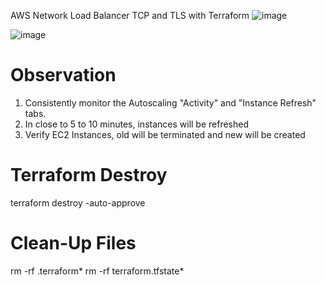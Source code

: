 AWS Network Load Balancer TCP and TLS with Terraform
![image](https://github.com/gautrucdethuong/terraform-sre-devops-with-aws/assets/57904796/aed6e8ef-bee6-48bb-aa6d-805c32cc57b7)

![image](https://github.com/gautrucdethuong/terraform-sre-devops-with-aws/assets/57904796/04afbc37-2bec-4ac4-bc66-5814f066311f)

# Observation
1. Consistently monitor the Autoscaling "Activity" and "Instance Refresh" tabs.
2. In close to 5 to 10 minutes, instances will be refreshed
3. Verify EC2 Instances, old will be terminated and new will be created

# Terraform Destroy
terraform destroy -auto-approve

# Clean-Up Files
rm -rf .terraform*
rm -rf terraform.tfstate*


